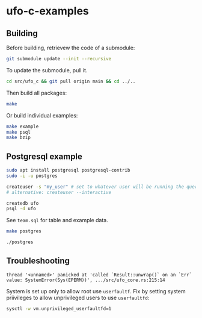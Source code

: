 # ufo-c-examples

## Building

Before building, retrievew the code of a submodule:

```bash
git submodule update --init --recursive
```

To update the submodule, pull it.

```bash
cd src/ufo_c && git pull origin main && cd ../..
```

Then build all packages:

```bash
make
```

Or build individual examples:
```bash
make example
make psql
make bzip
```

## Postgresql example

```bash
sudo apt install postgresql postgresql-contrib
sudo -i -u postgres
```

```bash
createuser -s "my_user" # set to whatever user will be running the queries
# alternative: createuser --interactive
```

```bash
createdb ufo
psql -d ufo
```

See `team.sql` for table and example data.

```bash
make postgres
```

```bash
./postgres
```


## Troubleshooting

```
thread '<unnamed>' panicked at 'called `Result::unwrap()` on an `Err` value: SystemError(Sys(EPERM))', .../src/ufo_core.rs:215:14
```

System is set up only to allow root use `userfaultf`. Fix by setting system
priivileges to allow unprivileged users to use `userfaultfd`:

```bash
sysctl -w vm.unprivileged_userfaultfd=1
```
